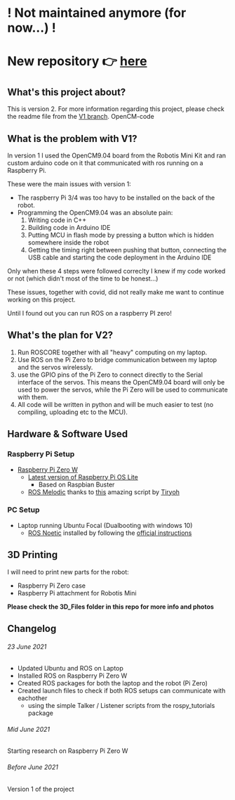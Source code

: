 # ! Not maintained anymore (for now...) ! 

# New repository :point_right: [here](https://github.com/Benoit-LdL/Robotis_Mini_Python)



## What's this project about?
This is version 2. For more information regarding this project, please check the readme file from the [V1 branch](https://github.com/Benoit-LdL/Robotis_Mini_ROS/tree/V1).
OpenCM-code
## What is the problem with V1?
In version 1 I used the OpenCM9.04 board from the Robotis Mini Kit and ran custom arduino code on it that communicated with ros running on a Raspberry Pi.

These were the main issues with version 1:
* The raspberry Pi 3/4 was too havy to be installed on the back of the robot.
* Programming the OpenCM9.04 was an absolute pain:
	1) Writing code in C++
	2) Building code in Arduino IDE
	3) Putting MCU in flash mode by pressing a button which is hidden somewhere inside the robot
	4) Getting the timing right between pushing that button, connecting the USB cable and starting the code deployment in the Arduino IDE

Only when these 4 steps were followed correclty I knew if my code worked or not (which didn't most of the time to be honest...)

These issues, together with covid, did not really make me want to continue working on this project.

Until I found out you can run ROS on a raspberry PI zero!

## What's the plan for V2?
1) Run ROSCORE together with all "heavy" computing on my laptop.
2) Use ROS on the Pi Zero to bridge communication between my laptop and the servos wirelessly.
3) use the GPIO pins of the Pi Zero to connect directly to the Serial interface of the servos. This means the OpenCM9.04 board will only be used to power the servos, while the Pi Zero will be used to communicate with them.
4) All code will be written in python and will be much easier to test (no compiling, uploading etc to the MCU).

## Hardware & Software Used

### Raspberry Pi Setup
* [Raspberry Pi Zero W](https://www.raspberrypi.org/products/raspberry-pi-zero-w/) 
	* [Latest version of Raspberry Pi OS Lite](https://www.raspberrypi.org/software/)
		* Based on Raspbian Buster
	* [ROS Melodic](http://wiki.ros.org/melodic) thanks to [this](https://gist.github.com/Tiryoh/76be0ac467c09667ca51b5f8d9f4b3bc) amazing script by [Tiryoh](https://github.com/Tiryoh)

### PC Setup
* Laptop running Ubuntu Focal (Dualbooting with windows 10)
	* [ROS Noetic](http://wiki.ros.org/noetic) installed by following the [official instructions](http://wiki.ros.org/noetic/Installation/Ubuntu)


## 3D Printing
I will need to print new parts for the robot:

* Raspberry Pi Zero case
* Raspberry Pi attachment for Robotis Mini

**Please check the 3D_Files folder in this repo for more info and photos**

## Changelog

###### 23 June 2021
* Updated Ubuntu and ROS on Laptop
* Installed ROS on Raspberry Pi Zero W
* Created ROS packages for both the laptop and the robot (Pi Zero)
* Created launch files to check if both ROS setups can communicate with eachother
	* using the simple Talker / Listener scripts from the rospy_tutorials package

###### Mid June 2021
Starting research on Raspberry Pi Zero W

###### Before June 2021
Version 1 of the project
